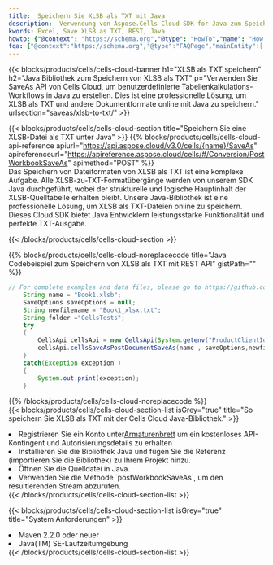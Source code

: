 ```yaml
---
title:  Speichern Sie XLSB als TXT mit Java
description:  Verwendung von Aspose.Cells Cloud SDK for Java zum Speichern von XLSB-Formatdateien als TXT-Formatdateien.
kwords: Excel, Save XLSB as TXT, REST, Java
howto: {"@context": "https://schema.org","@type": "HowTo","name": "How to save XLSB as TXT using the Cells Cloud Java library.","description": "How to save XLSB as TXT using the Cells Cloud Java library.","image": {"@type": "ImageObject"},"url": "/java/saveas/xlsb-to-txt/","step": [{ "@type": "HowToStep","name": "How to save XLSB as TXT using the Cells Cloud Java library. step 1", "image": {"@type": "ImageObject",},"url": "/java/saveas/xlsb-to-txt/","text": "Register an account at <a href='https://dashboard.aspose.cloud/'>Dashboard</a> to get free API quota & authorization details",},{ "@type": "HowToStep","name": "How to save XLSB as TXT using the Cells Cloud Java library. step 1", "image": {"@type": "ImageObject",},"url": "/java/saveas/xlsb-to-txt/","text": "Install Java library and add the reference (import the library) to your project.",},{ "@type": "HowToStep","name": "How to save XLSB as TXT using the Cells Cloud Java library. step 1", "image": {"@type": "ImageObject",},"url": "/java/saveas/xlsb-to-txt/","text": "Open the source file in Java.",},{ "@type": "HowToStep","name": "How to save XLSB as TXT using the Cells Cloud Java library. step 1", "image": {"@type": "ImageObject",},"url": "/java/saveas/xlsb-to-txt/","text": "Use the `postWorkbookSaveAs` method to retrieve the resulting stream.",}, ],"supply": {"@type": "HowToSupply","name": "document"},"tool": [{"@type": "HowToTool","name": "IntelliJ IDEA, Visual Studio Code, Eclipse"},{"@type": "HowToTool","name": "Aspose Cells"}],"totalTime": "PT6M"}
fqa: {"@context":"https://schema.org","@type":"FAQPage","mainEntity":[{"@type":"Question","name":"Why save file as other formats file in C# using REST API?","acceptedAnswer":{"@type":"Answer","text":"Documents are encoded in many ways, and some files may be incompatible with the software you use. To open and read such files, just save them as appropriate file formats.<br/><ol><li>Install .NET SDK and add the reference (import the library) to your project.</li><li>Open the source file in C# using REST API.</li><li>Call the PostWorkbookSaveAsRequest() method, passing an output filename with required extension.</li><li>Get the result of save as a separate file.</li></ol>"}},{"@type":"Question","name":"What file formats can I save as with your C# library?","acceptedAnswer":{"@type":"Answer","text":"We support a variety of file formats for conversion using .NET library, including XLSX, Excel, xls , PDF, CSV, HTML, Markdown, XML, PNG, JPG, TIFF, Json, TXT and many more."}},{"@type":"Question","name":"What is the maximum allowed file size for conversion using this .NET library?","acceptedAnswer":{"@type":"Answer","text":"There are no file size limits for format conversions using .NET library."}}]}
---
```

{{< blocks/products/cells/cells-cloud-banner h1="XLSB als TXT speichern" h2="Java Bibliothek zum Speichern von XLSB als TXT" p="Verwenden Sie SaveAs API von Cells Cloud, um benutzerdefinierte Tabellenkalkulations-Workflows in Java zu erstellen. Dies ist eine professionelle Lösung, um XLSB als TXT und andere Dokumentformate online mit Java zu speichern." urlsection="saveas/xlsb-to-txt/" >}}

{{< blocks/products/cells/cells-cloud-section title="Speichern Sie eine XLSB-Datei als TXT unter Java" >}}
{{% blocks/products/cells/cells-cloud-api-reference apiurl="https://api.aspose.cloud/v3.0/cells/{name}/SaveAs" apireferenceurl="https://apireference.aspose.cloud/cells/#/Conversion/PostWorkbookSaveAs" apimethod="POST" %}}
<br/>
Das Speichern von Dateiformaten von XLSB als TXT ist eine komplexe Aufgabe. Alle XLSB-zu-TXT-Formatübergänge werden von unserem SDK Java durchgeführt, wobei der strukturelle und logische Hauptinhalt der XLSB-Quelltabelle erhalten bleibt. Unsere Java-Bibliothek ist eine professionelle Lösung, um XLSB als TXT-Dateien online zu speichern. Dieses Cloud SDK bietet Java Entwicklern leistungsstarke Funktionalität und perfekte TXT-Ausgabe.

{{< /blocks/products/cells/cells-cloud-section >}}

{{% blocks/products/cells/cells-cloud-noreplacecode title="Java Codebeispiel zum Speichern von XLSB als TXT mit REST API" gistPath="" %}}
  
```java
// For complete examples and data files, please go to https://github.com/aspose-cells-cloud/aspose-cells-cloud-java/
    String name = "Book1.xlsb";
    SaveOptions saveOptions = null;
    String newfilename = "Book1_xlsx.txt";
    String folder ="CellsTests";
    try 
    {
        CellsApi cellsApi = new CellsApi(System.getenv("ProductClientId"), System.getenv("ProductClientSecret"));
        cellsApi.cellsSaveAsPostDocumentSaveAs(name , saveOptions,newfilename,false,false,folder,null,null,null,true);                       
    }
    catch(Exception exception )
    {
        System.out.print(exception);
    }
```
  
{{% /blocks/products/cells/cells-cloud-noreplacecode %}}
<br/>
{{< blocks/products/cells/cells-cloud-section-list isGrey="true" title="So speichern Sie XLSB als TXT mit der Cells Cloud Java-Bibliothek." >}}
<li> Registrieren Sie ein Konto unter<a href="https://dashboard.aspose.cloud/">Armaturenbrett</a> um ein kostenloses API-Kontingent und Autorisierungsdetails zu erhalten</li>
<li>Installieren Sie die Bibliothek Java und fügen Sie die Referenz (importieren Sie die Bibliothek) zu Ihrem Projekt hinzu.</li>
<li>Öffnen Sie die Quelldatei in Java.</li>
<li>Verwenden Sie die Methode `postWorkbookSaveAs`, um den resultierenden Stream abzurufen.</li>
{{< /blocks/products/cells/cells-cloud-section-list >}}

{{< blocks/products/cells/cells-cloud-section-list isGrey="true" title="System Anforderungen" >}}
<li>Maven 2.2.0 oder neuer</li>
<li>Java(TM) SE-Laufzeitumgebung</li>
{{< /blocks/products/cells/cells-cloud-section-list >}}
